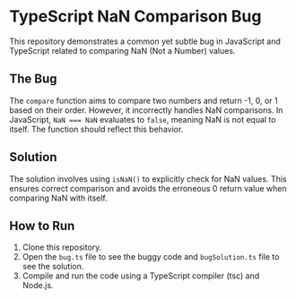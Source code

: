 # TypeScript NaN Comparison Bug

This repository demonstrates a common yet subtle bug in JavaScript and TypeScript related to comparing NaN (Not a Number) values.

## The Bug

The `compare` function aims to compare two numbers and return -1, 0, or 1 based on their order.  However, it incorrectly handles NaN comparisons.  In JavaScript, `NaN === NaN` evaluates to `false`, meaning NaN is not equal to itself. The function should reflect this behavior.

## Solution

The solution involves using `isNaN()` to explicitly check for NaN values. This ensures correct comparison and avoids the erroneous 0 return value when comparing NaN with itself.

## How to Run

1. Clone this repository.
2. Open the `bug.ts` file to see the buggy code and `bugSolution.ts` file to see the solution.
3. Compile and run the code using a TypeScript compiler (tsc) and Node.js.